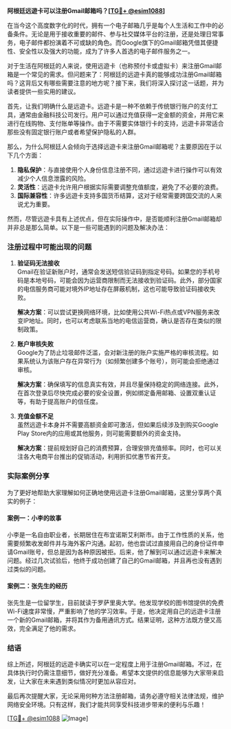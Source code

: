 **阿根廷远遊卡可以注册Gmail邮箱吗？[[TG💪+ @esim1088](https://t.me/s/esim1088)]**

在当今这个高度数字化的时代，拥有一个电子邮箱几乎是每个人生活和工作中的必备条件。无论是用于接收重要的邮件、参与社交媒体平台的注册，还是处理日常事务，电子邮件都扮演着不可或缺的角色。而Google旗下的Gmail邮箱凭借其便捷性、安全性以及强大的功能，成为了许多人首选的电子邮件服务之一。

对于生活在阿根廷的人来说，使用远遊卡（也称预付卡或虚拟卡）来注册Gmail邮箱是一个常见的需求。但问题来了：阿根廷的远遊卡真的能够成功注册Gmail邮箱吗？这背后又有哪些需要注意的地方呢？接下来，我们将深入探讨这一话题，并为读者提供一些实用的建议。

首先，让我们明确什么是远遊卡。远遊卡是一种不依赖于传统银行账户的支付工具，通常由金融科技公司发行。用户可以通过充值获得一定金额的资金，并用它来进行在线购物、支付账单等操作。由于不需要实体银行卡的支持，远遊卡非常适合那些没有固定银行账户或者希望保护隐私的人群。

那么，为什么阿根廷人会倾向于选择远遊卡来注册Gmail邮箱呢？主要原因在于以下几个方面：

1. **隐私保护**：与直接使用个人身份信息注册不同，通过远遊卡进行操作可以有效减少个人信息泄露的风险。
2. **灵活性**：远遊卡允许用户根据实际需要调整充值额度，避免了不必要的浪费。
3. **国际兼容性**：许多远遊卡支持多国货币结算，这对于经常需要跨国交流的人来说尤为重要。

然而，尽管远遊卡具有上述优点，但在实际操作中，是否能顺利注册Gmail邮箱却并非总是那么简单。以下是一些可能遇到的问题及解决办法：

### 注册过程中可能出现的问题

1. **验证码无法接收**  
   Gmail在验证新账户时，通常会发送短信验证码到指定号码。如果您的手机号码是本地号码，可能会因为运营商限制而无法接收到验证码。此外，部分国家的电信服务商可能对境外IP地址存在屏蔽机制，这也可能导致验证码接收失败。

   **解决方案**：可以尝试更换网络环境，比如使用公共Wi-Fi热点或VPN服务来改变IP地址。同时，也可以考虑联系当地的电信运营商，确认是否存在类似的限制政策。

2. **账户审核失败**  
   Google为了防止垃圾邮件泛滥，会对新注册的账户实施严格的审核流程。如果系统认为该账户存在异常行为（如频繁创建多个账号），则可能会拒绝通过审核。

   **解决方案**：确保填写的信息真实有效，并且尽量保持稳定的网络连接。此外，在首次登录后尽快完成必要的安全设置，例如绑定备用邮箱、设置双重认证等，有助于提高账户的信任度。

3. **充值金额不足**  
   虽然远遊卡本身并不需要高额资金即可激活，但如果后续涉及到购买Google Play Store内的应用或其他服务，则可能需要额外的资金支持。

   **解决方案**：提前规划好自己的消费预算，合理安排充值频率。同时，也可以关注各大电商平台推出的促销活动，利用折扣优惠节省开支。

### 实际案例分享

为了更好地帮助大家理解如何正确地使用远遊卡注册Gmail邮箱，这里分享两个真实的例子：

#### 案例一：小李的故事
小李是一名自由职业者，长期居住在布宜诺斯艾利斯市。由于工作性质的关系，他需要频繁收发邮件并与海外客户沟通。起初，他也尝试过直接用自己的身份证件申请Gmail账号，但总是因为各种原因被拒。后来，他了解到可以通过远遊卡来解决问题。经过几次试验后，他终于成功创建了自己的Gmail邮箱，并且再也没有遇到过类似的问题。

#### 案例二：张先生的经历
张先生是一位留学生，目前就读于罗萨里奥大学。他发现学校的图书馆提供的免费Wi-Fi速度非常慢，严重影响了他的学习效率。于是，他决定用自己的远遊卡注册一个新的Gmail邮箱，并将其作为备用通讯方式。结果证明，这种方法既方便又高效，完全满足了他的需求。

### 结语

综上所述，阿根廷的远遊卡确实可以在一定程度上用于注册Gmail邮箱。不过，在具体执行时仍需注意细节，做好充分准备。希望本文提供的信息能够为大家带来启发，让大家在未来遇到类似情况时更加从容应对。

最后再次提醒大家，无论采用何种方法注册邮箱，请务必遵守相关法律法规，维护网络安全环境。只有这样，我们才能共同享受科技进步带来的便利与乐趣！

[[TG💪+ @esim1088](https://t.me/s/esim1088) ![Image](https://i.postimg.cc/4NQfJmqS/Snipaste-2025-05-13-00-14-12.png)]